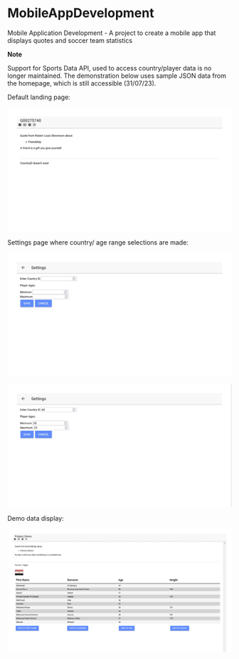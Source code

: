 # MobileAppDevelopment

 Mobile Application Development - A project to create a mobile app that displays quotes and soccer team statistics

**Note**

Support for Sports Data API, used to access country/player data is no longer maintained. The demonstration below uses sample JSON data from the homepage, which is still accessible (31/07/23).

 Default landing page:
 
 ![Landing_page](ScreenCaps/sc_(1).png)

 Settings page where country/ age range selections are made:

 ![Settings_page_1](ScreenCaps/sc_(4).png)

 ![Settings_page_2](ScreenCaps/sc_(5).png)

 Demo data display:

 ![Demo_page](ScreenCaps/sc_(3).png)
